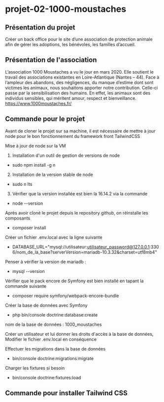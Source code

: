 # projet-02-1000-moustaches

## Présentation du projet

Créer un back office pour le site d’une association de protection animale afin de gérer les adoptions, les bénévoles, les familles d’accueil.

## Présentation de l'association

L’association 1000 Moustaches a vu le jour en mars 2020. Elle soutient le travail des associations existantes en Loire-Atlantique (Nantes – 44).
Face à l’ampleur des abandons, des négligences, du manque d’estime dont sont victimes les animaux, nous souhaitons apporter notre contribution. Celle-ci passe par la sensibilisation des humains.
En effet, les animaux sont des individus sensibles, qui méritent amour, respect et bienveillance.
https://www.1000moustaches.fr/

## Commande pour le projet

Avant de cloner le projet sur sa machine, il est nécessaire de mettre à jour node pour le bon fonctionnement du framework front TailwindCSS

Mise à jour de node sur la VM

1. Installation d'un outil de gestion de versions de node

-  sudo npm install -g n

2. Installation de la version stable de node

- sudo n lts

3. Vérifier que la version installée est bien la 16.14.2 via la commande

- node --version

Après avoir cloné le projet depuis le repository github, on réinstalle les composants

 - composer install

Créer un fichier .env.local avec la ligne suivante

 - DATABASE_URL="mysql://utilisateur:utilisateur_password@127.0.0.1:3306/nom_de_la_base?serverVersion=mariadb-10.3.32&charset=utf8mb4"

Penser à vérifier la version de mariadb :

- mysql --version

Vérifier que le pack encore de Symfony est bien installé en tapant la commande suivante

- composer require symfony/webpack-encore-bundle

Créer la base de données avec Symfony

 - php bin/console doctrine:database:create

nom de la base de données : 1000_moustaches

Créer un utilisateur et lui donner les droits d'accès à la base de données,
Modifier le fichier .env.local en conséquence

Effectuer les migrations dans la base de données

 - bin/console doctrine:migrations:migrate

Charger les fixtures si besoin

 - bin/console doctrine:fixtures:load

## Commande pour installer Tailwind CSS

